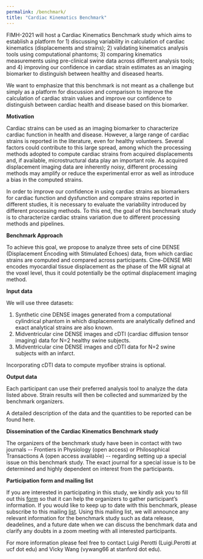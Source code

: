 ```yaml
---
permalink: /benchmark/
title: "Cardiac Kinematics Benchmark"
---
```


FIMH-2021 will host a Cardiac Kinematics Benchmark study which aims to establish a platform for 1) discussing variability in calculation of cardiac kinematics (displacements and strains); 2) validating kinematics analysis tools using computational phantoms; 3) comparing kinematics measurements using pre-clinical swine data across different analysis tools; and 4) improving our confidence in cardiac strain estimates as an imaging biomarker to distinguish between healthy and diseased hearts. 

We want to emphasize that this benchmark is not meant as a challenge but simply as a platform for discussion and comparison to improve the calculation of cardiac strain values and improve our confidence to distinguish between cardiac health and disease based on this biomarker.

<!--- We hope that this benchmark study will provide:
1. Insights on the variability of cardiac strain values reported in the literature for healthy volunteers and patients with cardiomyopathies.
2. A platform to discuss different approaches and highlight their advantages with respect to one another. -->

**Motivation**

Cardiac strains can be used as an imaging biomarker to characterize cardiac function in health and disease. However, a large range of cardiac strains is 
reported in the literature, even for healthy volunteers. Several factors could contribute to this large spread, among which the processing methods
adopted to compute cardiac strains from acquired displacements and, if available, microstructural data play an important role. As acquired displacement imaging data are inherently noisy, different processing methods may amplify or reduce the experimental error as well as introduce a bias in the computed strains. 

In order to improve our confidence in using cardiac strains as biomarkers for cardiac function and dysfunction and compare strains reported in different studies, 
it is necessary to evaluate the variability introduced by different processing methods. To this end, the goal of this benchmark study is to characterize cardiac strains variation due to different processing methods and pipelines. 

**Benchmark Approach**

To achieve this goal, we propose to analyze three sets of cine DENSE (Displacement Encoding with Stimulated Echoes) data, from which cardiac strains are computed and compared across participants. Cine-DENSE MRI encodes myocardial tissue displacement as the phase of the MR signal at the voxel level, thus it could potentially be the optimal displacement imaging method.

**Input data**

We will use three datasets: 
1. Synthetic cine DENSE images generated from a computational cylindrical phantom in which displacements are analytically defined and exact analytical strains are also known.
2. Midventricular cine DENSE images and cDTI (cardiac diffusion tensor imaging) data for N=2 healthy swine subjects.
3. Midventricular cine DENSE images and cDTI data for N=2 swine subjects with an infarct.

Incorporating cDTI data to compute myofiber strains is optional.

**Output data**

Each participant can use their preferred analysis tool to analyze the data listed above. Strain results will then be collected and summarized by the benchmark organizers. 

A detailed description of the data and the quantities to be reported can be found here.


**Dissemination of the Cardiac Kinematics Benchmark study**

The organizers of the benchmark study have been in contact with two journals -- Frontiers in Physiology (open access) or Philosophical Transactions A (open access available) -- regarding setting up a special issue on this benchmark study. The exact journal for a special issue is to be determined and highly dependent on interest from the participants. <!--- Our goal is to give each participant, the option to submit their analysis tool (if not already published) and benchmark study results as a full-length journal article in a journal special issue. -->

**Participation form and mailing list**

If you are interested in participating in this study, we kindly ask you to fill out this [form](https://forms.gle/3BbhNuiwRfALV4xy6) so that it can help the organizers to gather participant’s information. If you would like to keep up to date with this benchmark, please subscribe to this mailing [list](https://mailman.stanford.edu/mailman/listinfo/fimh-kinematics-benchmark-2021). Using this mailing list, we will announce any relevant information for the benchmark study such as data release, deadelines, and a future date when we can discuss the benchmark data and clarify any doubts in a zoom meeting with all interested participants. 


For more information please feel free to contact Luigi Perotti (Luigi.Perotti at ucf dot edu) and Vicky Wang (vywang66 at stanford dot edu).
